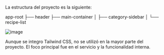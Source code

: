 La estructura del proyecto es la siguiente:


app-root
├── header
├── main-container
│   ├── category-sidebar
│   └── recipe-list

![image](https://github.com/user-attachments/assets/1204f931-e7a5-4fc2-8c12-62548aefddeb)


Aunque se integro Tailwind CSS, no se utilizó en la mayor parte del proyecto. El foco principal fue en el servicio y la funcionalidad interna.
